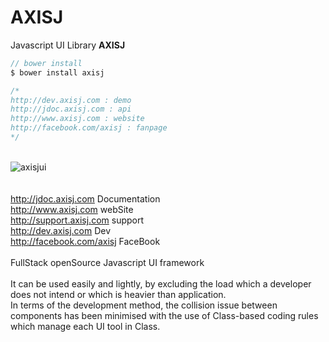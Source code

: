AXISJ
=====

Javascript UI Library <b>AXISJ</b>
<br/>

```js
// bower install
$ bower install axisj

/*
http://dev.axisj.com : demo
http://jdoc.axisj.com : api
http://www.axisj.com : website
http://facebook.com/axisj : fanpage
*/
```
<br/>
<img src="http://www.axisj.com/html/img/axisjui.png" alt="axisjui" />
<br/>
<br/>
<br/>
<a href="http://jdoc.axisj.com" target="_blank">http://jdoc.axisj.com</a> Documentation<br/>
<a href="http://www.axisj.com" target="_blank">http://www.axisj.com</a> webSite<br/>
<a href="http://support.axisj.com" target="_blank">http://support.axisj.com</a> support<br/>
<a href="http://dev.axisj.com" target="_blank">http://dev.axisj.com</a> Dev<br/>
<a href="http://facebook.com/axisj" target="_blank">http://facebook.com/axisj</a> FaceBook<br/>
<br/>
FullStack openSource Javascript UI framework<br/>
<br/>
It can be used easily and lightly, by excluding the load which a developer does not intend or which is heavier than application.<br/>
In terms of the development method, the collision issue between components has been minimised with the use of Class-based coding rules which manage each UI tool in Class.<br/>
